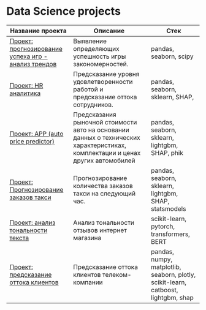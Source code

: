 # Data Science projects


| Название проекта                                                             | Описание                                                                    | Стек         |
|------------------------------------------------------------------------------|-----------------------------------------------------------------------------|---------------------------------|
| [Проект: прогнозирование успеха игр - анализ трендов](project_game_success_analytics/project_game_success_analytics.ipynb)   | Выявление определяющих успешность игры закономерностей.                          | pandas, seaborn, scipy           |
| [Проект: HR аналитика](project_HR_analytics/project_HR_analytics.ipynb)                                                      | Предсказание уровня удовлетворенности работой и предсказание оттока сотрудников. | pandas, seaborn, sklearn, SHAP,  |
| [Проект: APP (auto price predictor)](project_auto_price/price_auto.ipynb)                                                    | Предсказания рыночной стоимости авто на основании данных о технических характеристиках, комплектации и ценах других автомобилей| pandas, seaborn, sklearn, lightgbm, SHAP, phik |
| [Проект: Прогнозирование заказов такси](project_taxi_load/taxi_load.ipynb)                                                   | Прогнозирование количества заказов такси на следующий час. | pandas, seaborn, sklearn, lightgbm, SHAP, statsmodels |
| [Проект: анализ тональности текста](project_sentiment_analysis/project_sentiment_analysis.ipynb)                             | Анализ тональности отзывов интернет магазина | scikit-learn, pytorch, transformers, BERT |
| [Проект: предсказание оттока клиентов](project_customer_churn_forecast/project_customer_churn_forecast.ipynb)                | Предсказание оттока клиентов телеком-компании | pandas, numpy, matplotlib, seaborn, plotly, scikit-learn, catboost, lightgbm, shap |
